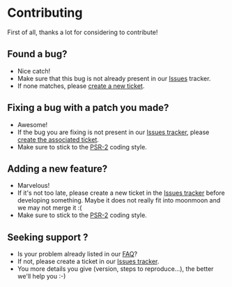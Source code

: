# Contributing 

First of all, thanks a lot for considering to contribute!

## Found a bug?

* Nice catch!
* Make sure that this bug is not already present in our 
  [Issues](https://github.com/moonmoon/moonmoon/issues) tracker.
* If none matches, please 
  [create a new ticket](https://github.com/moonmoon/moonmoon/issues/new).

## Fixing a bug with a patch you made?

* Awesome!
* If the bug you are fixing is not present in our 
  [Issues tracker](https://github.com/moonmoon/moonmoon/issues), please
  [create the associated ticket](https://github.com/moonmoon/moonmoon/issues/new).
* Make sure to stick to the [PSR-2](http://www.php-fig.org/psr/psr-2/)
  coding style.

## Adding a new feature? 

* Marvelous!
* If it's not too late, please create a new ticket in the 
  [Issues tracker](https://github.com/moonmoon/moonmoon/issues/new) before
  developing something. Maybe it does not really fit into moonmoon and
  we may not merge it :( 
* Make sure to stick to the [PSR-2](http://www.php-fig.org/psr/psr-2/)
  coding style.

## Seeking support ?

* Is your problem already listed in our [FAQ](https://github.com/moonmoon/moonmoon/wiki/Faq)?
* If not, please create a ticket in our 
  [Issues tracker](https://github.com/moonmoon/moonmoon/issues/new).
* You more details you give (version, steps to reproduce…), the better we'll help you :-)
